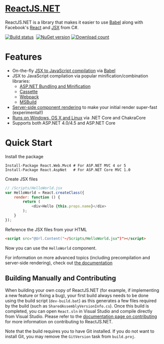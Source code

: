 [ReactJS.NET](http://reactjs.net/)
===========

ReactJS.NET is a library that makes it easier to use [Babel](http://babeljs.io/) along with Facebook's [React](http://facebook.github.io/react/) and [JSX](http://facebook.github.io/react/docs/jsx-in-depth.html) from C#.

[![Build status](https://img.shields.io/appveyor/ci/Daniel15/react-net/master.svg)](https://ci.appveyor.com/project/Daniel15/react-net/branch/master)&nbsp;
[![NuGet version](http://img.shields.io/nuget/v/React.Core.svg)](https://www.nuget.org/packages/React.Core/)
[![Download count](https://img.shields.io/nuget/dt/React.Core.svg)](https://www.nuget.org/packages/React.Core/)

Features
========
 * On-the-fly [JSX to JavaScript compilation](http://reactjs.net/getting-started/usage.html) via [Babel](http://babeljs.io/)
 * JSX to JavaScript compilation via popular minification/combination
   libraries:
   * [ASP.NET Bundling and Minification](http://reactjs.net/guides/weboptimizer.html)
   * [Cassette](http://reactjs.net/guides/cassette.html)
   * [Webpack](http://reactjs.net/guides/webpack.html)
   * [MSBuild](http://reactjs.net/guides/msbuild.html)
 * [Server-side component rendering](http://reactjs.net/guides/server-side-rendering.html)
   to make your initial render super-fast (experimental!)
 * [Runs on Windows, OS X and Linux](http://reactjs.net/guides/chakracore.html) via .NET Core and ChakraCore
 * Supports both ASP.NET 4.0/4.5 and ASP.NET Core

Quick Start
===========
Install the package
```
Install-Package React.Web.Mvc4 # For ASP.NET MVC 4 or 5
Install-Package React.AspNet   # For ASP.NET Core MVC 1.0
```

Create JSX files
```javascript
// /Scripts/HelloWorld.jsx
var HelloWorld = React.createClass({
    render: function () {
        return (
            <div>Hello {this.props.name}</div>
        );
    }
});
```

Reference the JSX files from your HTML
```html
<script src="@Url.Content("~/Scripts/HelloWorld.jsx")"></script>
```

Now you can use the `HelloWorld` component.

For information on more advanced topics (including precompilation and
server-side rendering), check out [the documentation](http://reactjs.net/docs)

Building Manually and Contributing
----------------------------------

When building your own copy of ReactJS.NET (for example, if implementing a new
feature or fixing a bug), your first build always needs to be done using the 
build script (`dev-build.bat`) as this generates a few files required by the 
build (such as `SharedAssemblyVersionInfo.cs`). Once this build is completed, 
you can open `React.sln` in Visual Studio and compile directly from Visual
Studio. Please refer to the [documentation page on 
contributing](http://reactjs.net/dev/contributing.html) for more information on
contributing to ReactJS.NET.

Note that the build requires you to have Git installed. If you do not want to 
install Git, you may remove the `GitVersion` task from `build.proj`.
